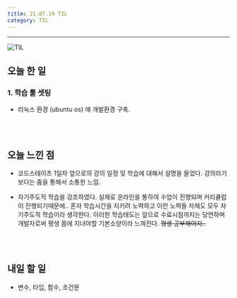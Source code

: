 ```yaml
---
title: 21.07.19 TIL
category: TIL
---
```


---

![TIL](https://user-images.githubusercontent.com/83164003/127775612-7464075f-89e7-478e-82ee-dc1c2710a125.jpeg)
## 오늘 한 일
### 1. 학습 툴 셋팅
- 리눅스 환경 (ubuntu os) 에 개발환경 구축. 

<br>
<br>

## 오늘 느낀 점

- 코드스테이츠 1일차 앞으로의 강의 일정 및 학습에 대해서 설명을 들었다. 강의라기보다는 줌을 통해서 소통한 느낌.

- 자기주도적 학습을 강조하였다. 실제로 온라인을 통하여 수업이 진행되며 커리큘럼이 진행되기때문에.. 혼자 학습시간을 지키려 노력하고 이런 노력들 자체도 모두 자기주도적 학습이라 생각한다. 이러한 학습태도는 앞으로 수료시점까지는 당연하며 개발자로써 평생 몸에 지녀야할 기본소양이라 느껴진다. ~~평생 공부해야지..~~


<br>
<br>

## 내일 할 일

 - 변수, 타입, 함수, 조건문
